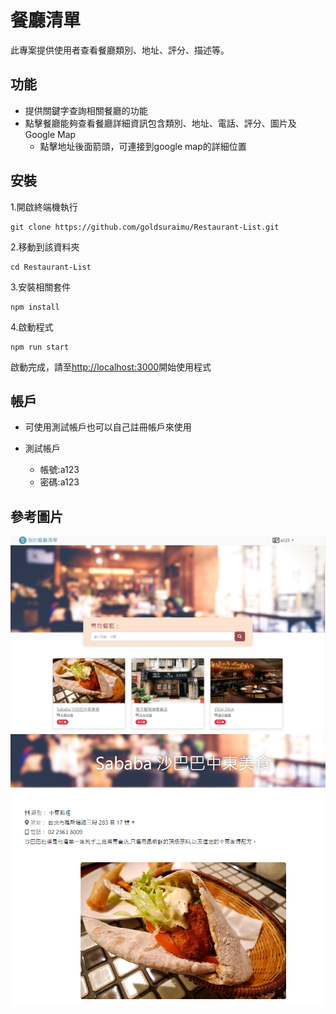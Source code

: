 # 餐廳清單

此專案提供使用者查看餐廳類別、地址、評分、描述等。

## 功能

- 提供關鍵字查詢相關餐廳的功能
- 點擊餐廳能夠查看餐廳詳細資訊包含類別、地址、電話、評分、圖片及 Google Map
  - 點擊地址後面箭頭，可連接到google map的詳細位置

## 安裝

1.開啟終端機執行

```
git clone https://github.com/goldsuraimu/Restaurant-List.git
```

2.移動到該資料夾

```
cd Restaurant-List
```

3.安裝相關套件

```
npm install
```

4.啟動程式

```
npm run start
```
啟動完成，請至[http://localhost:3000](http://localhost:3000)開始使用程式

## 帳戶

- 可使用測試帳戶也可以自己註冊帳戶來使用

- 測試帳戶
  - 帳號:a123
  - 密碼:a123

## 參考圖片

![首頁](./public/images/reference_image1.png)
![詳細資訊](./public/images/reference_image2.png)
